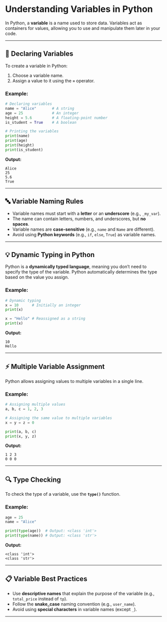 
# **Understanding Variables in Python**

In Python, a **variable** is a name used to store data. Variables act as containers for values, allowing you to use and manipulate them later in your code.

---

## **🌟 Declaring Variables**
To create a variable in Python:
1. Choose a variable name.
2. Assign a value to it using the **`=`** operator.

### **Example:**

```python
# Declaring variables
name = "Alice"       # A string
age = 25             # An integer
height = 5.6         # A floating-point number
is_student = True    # A boolean

# Printing the variables
print(name)
print(age)
print(height)
print(is_student)
```

**Output:**

```
Alice
25
5.6
True
```

---

## **🔤 Variable Naming Rules**
- Variable names must start with a **letter** or an **underscore** (e.g., `_my_var`).
- The name can contain letters, numbers, and underscores, but **no spaces**.
- Variable names are **case-sensitive** (e.g., `name` and `Name` are different).
- Avoid using **Python keywords** (e.g., `if`, `else`, `True`) as variable names.

---

## **💡 Dynamic Typing in Python**
Python is a **dynamically typed language**, meaning you don’t need to specify the type of the variable. Python automatically determines the type based on the value you assign.

### **Example:**

```python
# Dynamic typing
x = 10      # Initially an integer
print(x)

x = "Hello" # Reassigned as a string
print(x)
```

**Output:**

```
10
Hello
```

---

## **⚡ Multiple Variable Assignment**
Python allows assigning values to multiple variables in a single line.

### **Example:**

```python
# Assigning multiple values
a, b, c = 1, 2, 3

# Assigning the same value to multiple variables
x = y = z = 0

print(a, b, c)
print(x, y, z)
```

**Output:**

```
1 2 3
0 0 0
```

---

## **🔍 Type Checking**
To check the type of a variable, use the **`type()`** function.

### **Example:**

```python
age = 25
name = "Alice"

print(type(age))  # Output: <class 'int'>
print(type(name)) # Output: <class 'str'>
```

**Output:**

```
<class 'int'>
<class 'str'>
```

---

## **📋 Variable Best Practices**
- Use **descriptive names** that explain the purpose of the variable (e.g., `total_price` instead of `tp`).
- Follow the **snake_case** naming convention (e.g., `user_name`).
- Avoid using **special characters** in variable names (except `_`).

---

